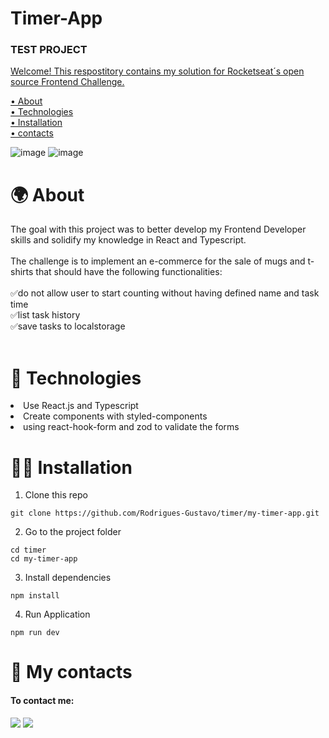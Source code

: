 # Timer-App

<div>
 <h3>TEST PROJECT</h3>
 <a href="https://timer-app-eta-five.vercel.app/">
</div>

Welcome! This respostitory contains my solution for Rocketseat´s open source Frontend Challenge.

 <a href="#about">• About</a>
 </br>
  <a href="#technologies">• Technologies</a>
 </br>
 <a href="#installation">• Installation</a>
 </br>
 <a href="#contacts">• contacts</a>


![image](https://github.com/Rodrigues-Gustavo/Timer-App/assets/102608021/b3b81a99-9fb8-4905-94db-d23101a3df29)
![image](https://github.com/Rodrigues-Gustavo/Timer-App/assets/102608021/592dae30-6708-4a72-9922-30c4d737bb96)

 <h1 id="about"> 🌍 About </h1>

The goal with this project was to better develop my Frontend Developer skills and solidify my knowledge in React and Typescript.
</br></br>
The challenge is to implement an e-commerce for the sale of mugs and t-shirts that should have the following functionalities:
</br></br>
✅do not allow user to start counting without having defined name and task time</br>
✅list task history</br>
✅save tasks to localstorage
</br></br>

 <h1 id="technologies"> 🧠 Technologies</h1>

<li>Use React.js and Typescript</li>
<li>Create components with styled-components</li>
<li>using react-hook-form and zod to validate the forms</li>

 <h1 id="installation"> 🧑‍💻 Installation</h1>

1. Clone this repo
```tsx
git clone https://github.com/Rodrigues-Gustavo/timer/my-timer-app.git
```

2. Go to the project folder
```tsx
cd timer
cd my-timer-app
```
3. Install dependencies
```tsx
npm install
```

4. Run Application
```tsx
npm run dev
```

<h1 id="contacts"> 📩 My contacts</h1>

#### To contact me: 

 <div>
   <a href = "https://gustavorr001@gmail.com"><img src="https://img.shields.io/badge/-Gmail-%23333?style=for-the-badge&logo=gmail&logoColor=white" target="_blank"></a>
   <a href="https://www.linkedin.com/in/gusta-rodrigues" target="_blank"><img src="https://img.shields.io/badge/-LinkedIn-%230077B5?style=for-the-badge&logo=linkedin&logoColor=white" target="_blank"></a>
</div>
